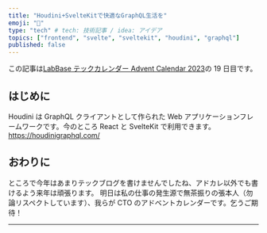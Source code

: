 ```yaml
---
title: "Houdini+SvelteKitで快適なGraphQL生活を"
emoji: "🎄"
type: "tech" # tech: 技術記事 / idea: アイデア
topics: ["frontend", "svelte", "sveltekit", "houdini", "graphql"]
published: false
---
```


この記事は[LabBase テックカレンダー Advent Calendar 2023](https://qiita.com/advent-calendar/2023/labbase)の 19 日目です。

## はじめに

Houdini は GraphQL クライアントとして作られた Web アプリケーションフレームワークです。今のところ React と SvelteKit で利用できます。
https://houdinigraphql.com/

## おわりに

ところで今年はあまりテックブログを書けませんでしたね、アドカレ以外でも書けるよう来年は頑張ります。
明日は私の仕事の発生源で無茶振りの張本人（勿論リスペクトしています）、我らが CTO のアドベントカレンダーです。乞うご期待！

---

<!--
## 書きたいこと
皆さんは Svelte 触っていますか？昨年は Rust に熱中していた私ですが、今年はフロントエンドの仕事が多めで 最近では React で書かれたプロダクトの Svelte リプレイスを行うプロジェクトに参加しています。今回は その経緯や Svelte(SvelteKit)を利用したフロントエンドのアーキテクチャと私のこだわりについてまとめてみました。今後仕事で Svelte を導入してみたいと思う皆さんの参考になれば嬉しいです！

:::message
筆者の環境では Svelte のバージョンは`4.2.7`を利用しています。
:::

# フロントエンドの負債

リプレイスの対象となるプロダクトのフロントエンドは React で書かれているのですが、最初のリリースから 4 年以上経過しており様々な技術的負債が溜まっている状況でした。

# リプレイスの観点

# アーキテクチャの整備
-
  - まず React で書かれた既存コードを見たら様々な問題があった。
  - CI&Lint&Prettier が遅すぎる
  - ビルドサイズが大きすぎる、画像最適化などが甘い
  - console エラーの放置
  - セマンティクスがめちゃめちゃ
  - レンダリングパフォーマンス
  - モノレポからの分割、移植が多く、ディレクトリ構成がめちゃめちゃ

- これを治すだけなら React のままでよくない？って最初は思った。けれども CTO に言われたのが「これらを足元からやることも勿論大事、でも新しい技術を積極的に取り入れていく組織文化を大事にしたい。あとアドカレかけるでしょ w」
- Svelte vs Solid 何が決め手か。最後はどっちが好きか。
- リプレイスの上でやりたいこと（パフォーマンスチューニング）
- アーキテクチャと主な実装
  - svelte 自体の利点ではないが、raw html を書くことでセマンティクスを意識するようになった。 -->

<!-- やってみたい構成の比較
cloudflareの話はほっとさんに譲ろうかな

- Astro + Svelte
- SvelteKit
- Qwik(Resumable) + React -->
